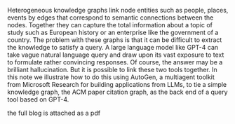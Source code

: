 Heterogeneous knowledge graphs link node entities such as people, places, events  by  edges that correspond to semantic connections between  the nodes.  Together they can capture the total information about a topic of study such as European history or an enterprise like the government of a country.  The problem with these graphs is that it can be difficult to extract the knowledge to satisfy a query.   A large language model like GPT-4 can take vague natural language query and draw upon its vast exposure to text to formulate rather convincing responses.  Of course, the answer may be a brilliant hallucination.  But it is possible to link these two tools together.   In this note we illustrate how to do this using AutoGen, a multiagent toolkit from Microsoft Research for building applications from LLMs, to tie a simple knowledge graph, the ACM  paper citation graph, as the back end of a query tool based on GPT-4.

the full blog is attached as a pdf
